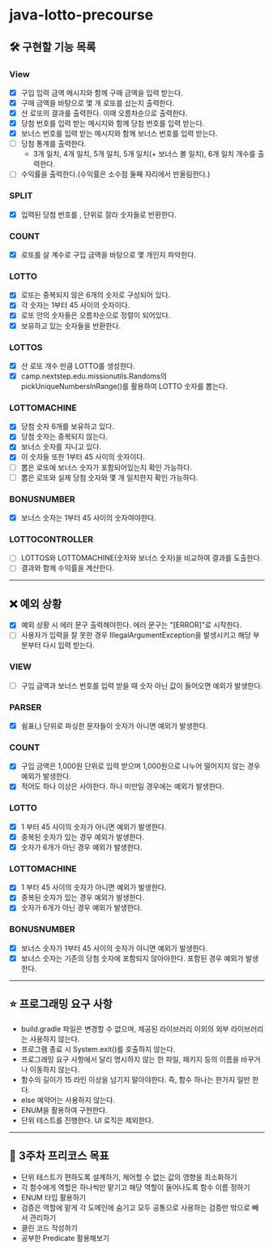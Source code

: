 # java-lotto-precourse

## 🛠️ 구현할 기능 목록

### View

- [X] 구입 입력 금액 메시지와 함께 구매 금액을 입력 받는다.
- [X] 구매 금액을 바탕으로 몇 개 로또를 샀는지 출력한다.
- [X] 산 로또의 결과를 출력한다. 이때 오름차순으로 출력한다.
- [X] 당첨 번호를 입력 받는 메시지와 함께 당첨 번호를 입력 받는다.
- [X] 보너스 번호를 입력 받는 메시지와 함께 보너스 번호를 입력 받는다.
- [ ] 당첨 통계를 출력한다.
    - 3개 일치, 4개 일치, 5개 일치, 5개 일치(+ 보너스 볼 일치), 6개 일치 개수를 출력한다.
- [ ] 수익률을 출력한다.(수익률은 소수점 둘째 자리에서 반올림한다.)

### SPLIT

- [X] 입력된 당첨 번호를 , 단위로 잘라 숫자들로 반환한다.

### COUNT

- [X] 로또를 살 계수로 구입 금액을 바탕으로 몇 개인지 파악한다.

### LOTTO

- [X] 로또는 중복되지 않은 6개의 숫자로 구성되어 있다.
- [X] 각 숫자는 1부터 45 사이의 숫자이다.
- [X] 로또 안의 숫자들은 오름차순으로 정렬이 되어있다.
- [X] 보유하고 있는 숫자들을 반환한다.

### LOTTOS

- [X] 산 로또 개수 만큼 LOTTO를 생성한다.
- [X] camp.nextstep.edu.missionutils.Randoms의 pickUniqueNumbersInRange()를 활용하여 LOTTO 숫자를 뽑는다.

### LOTTOMACHINE

- [X] 당첨 숫자 6개를 보유하고 있다.
- [X] 당첨 숫자는 중복되지 않는다.
- [X] 보너스 숫자를 지니고 있다.
- [X] 이 숫자들 또한 1부터 45 사이의 숫자이다.
- [ ] 뽑은 로또에 보너스 숫자가 포함되어있는지 확인 가능하다.
- [ ] 뽑은 로또와 실제 당첨 숫자와 몇 개 일치한지 확인 가능하다.

### BONUSNUMBER

- [X] 보너스 숫자는 1부터 45 사이의 숫자여야한다.

### LOTTOCONTROLLER

- [ ] LOTTOS와 LOTTOMACHINE(숫자와 보너스 숫자)을 비교하여 결과를 도출한다.
- [ ] 결과와 함께 수익률을 계산한다.

---

## ❌ 예외 상황

- [X] 예외 상황 시 에러 문구 출력해야한다. 에러 문구는 "[ERROR]"로 시작한다.
- [ ] 사용자가 입력을 잘 못한 경우 IllegalArgumentException을 발생시키고 해당 부분부터 다시 입력 받는다.

### VIEW

- [ ] 구입 급액과 보너스 번호를 입력 받을 때 숫자 아닌 값이 들어오면 예외가 발생한다.

### PARSER

- [X] 쉼표(,) 단위로 파싱한 문자들이 숫자가 아니면 예외가 발생한다.

### COUNT

- [X] 구입 금액은 1,000원 단위로 입력 받으며 1,000원으로 나누어 떨어지지 않는 경우 예외가 발생한다.
- [X] 적어도 하나 이상은 사야한다. 하나 미만일 경우에는 예외가 발생한다.

### LOTTO

- [X] 1 부터 45 사이의 숫자가 아니면 예외가 발생한다.
- [X] 중복된 숫자가 있는 경우 예외가 발생한다.
- [X] 숫자가 6개가 아닌 경우 예외가 발생한다.

### LOTTOMACHINE

- [X] 1 부터 45 사이의 숫자가 아니면 예외가 발생한다.
- [X] 중복된 숫자가 있는 경우 예외가 발생한다.
- [X] 숫자가 6개가 아닌 경우 예외가 발생한다.

### BONUSNUMBER

- [X] 보너스 숫자가 1부터 45 사이의 숫자가 아니면 예외가 발생한다.
- [X] 보너스 숫자는 기존의 당첨 숫자에 포함되지 않아야한다. 포함된 경우 예외가 발생한다.

---

## ⭐ 프로그래밍 요구 사항

- build.gradle 파일은 변경할 수 없으며, 제공된 라이브러리 이외의 외부 라이브러리는 사용하지 않는다.
- 프로그램 종료 시 System.exit()를 호출하지 않는다.
- 프로그래밍 요구 사항에서 달리 명시하지 않는 한 파일, 패키지 등의 이름을 바꾸거나 이동하지 않는다.
- 함수의 길이가 15 라인 이상을 넘기지 말아야한다. 즉, 함수 하나는 한가지 일만 한다.
- else 예약어는 사용하지 않는다.
- ENUM을 활용하여 구현한다.
- 단위 테스트를 진행한다. UI 로직은 제외한다.

---

## 💪 3주차 프리코스 목표

- 단위 테스트가 편하도록 설계하기, 제어할 수 없는 값의 영향을 최소화하기
- 각 함수에게 역할은 하나씩만 맡기고 해당 역할이 들어나도록 함수 이름 정하기
- ENUM 타입 활용하기
- 검증은 역할에 맡게 각 도메인에 숨기고 모두 공통으로 사용하는 검증만 밖으로 빼서 관리하기
- 클린 코드 작성하기
- 공부한 Predicate 활용해보기


